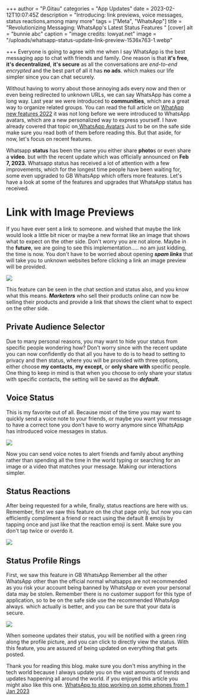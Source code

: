 +++
author = "P.Gitau"
categories = "App Updates"
date = 2023-02-12T10:07:45Z
description = "Introducing: link previews, voice messages, status reactions,among many more"
tags = ["Meta", "WhatsApp"]
title = "Revolutionizing Messaging: WhatsApp's Latest Status Features "
[cover]
alt = "bunnie abc"
caption = "image credits: lowyat.net"
image = "/uploads/whatsapp-status-update-link-preview-1536x763-1.webp"

+++
Everyone is going to agree with me when I say WhatsApp is the best messaging app to chat with friends and family. One reason is that **it's free**, **it's decentralized**, **it's secure** as all the conversations are _end-to-end encrypted_ and the best part of all it has **no ads**. which makes our life simpler since you can chat securely. 

Without having to worry about those annoying ads every now and then or even being redirected to unknown URLs, we can say WhatsApp has come a long way. Last year we were introduced to **communities**, which are a great way to organize related groups. You can read the full article on  [WhatApp new features 2022](https://www.bunnieabc.com/posts/what-s-app-new-features-2022/) it was not long before we were introduced to WhatsApp avatars, which are a new personalized way to express yourself. I have already covered that topic on[ WhatsApp Avatars](https://www.bunnieabc.com/posts/whatsapp-new-features-2023/) Just to be on the safe side make sure you read both of them before reading this. But that aside, for now, let's focus on recent features. 

Whatsapp **status** has been the same you either share **photo**s or even share a **video**. but with the recent update which was officially announced on **Feb 7, 2023.** Whatsapp status has received a lot of attention with a few improvements, which for the longest time people have been waiting for, some even upgraded to GB WhatsApp which offers more features. Let's have a look at some of the features and upgrades that WhatsApp status has received.

# Link with Image Previews

If you have ever sent a link to someone. and wished that maybe the link would look a little bit nicer or maybe a new format like an image that shows what to expect on the other side. Don't worry you are not alone. Maybe in the **future**, we are going to see this implementation..... no am just kidding, the time is now. You don't have to be worried about opening **_spam links_** that will take you to unknown websites before clicking a link an image preview will be provided.

![](/uploads/whatsapp-status-rich-preview-links.webp)

This feature can be seen in the chat section and status also, and you know what this means. **_Marketers_** who sell their products online can now be selling their products and provide a link that shows the client what to expect on the other side.

## Private Audience Selector

Due to many personal reasons, you may want to hide your status from specific people wondering how? Don't worry since with the recent update you can now confidently do that all you have to do is to head to setting to privacy and then status, where you will be provided with three options, either choose **my contacts,** **my except,** or **only share with** specific people. One thing to keep in mind is that when you choose to only share your status with specific contacts, the setting will be saved as the **_default._**

## Voice Status 

This is my favorite out of all. Because most of the time you may want to quickly send a voice note to your friends, or maybe you want your message to have a correct tone you don't have to worry anymore since WhatsApp has introduced voice messages in status.

![](/uploads/screenshot-2023-02-07-at-2-22-11-pm-1.png)

Now you can send voice notes to alert friends and family about anything rather than spending all the time in the world typing or searching for an image or a video that matches your message. Making our interactions simpler.

## Status Reactions

After being requested for a while, finally, status reactions are here with us. Remember, first we saw this feature on the chat page only, but now you can efficiently compliment a friend or react using the default 8 emojis by tapping once and just like that the reaction emoji is sent. Make sure you don't tap twice or overdo it. 

![](/uploads/whatsapp-status-reactions.webp)

## Status Profile Rings 

First, we saw this feature in GB WhatsApp Remember all the other WhatsApp other than the official normal whatsapps are not recommended as you risk your account being banned by WhatsApp or even your personal data may be stolen. Remember there is no customer support for this type of application, so to be on the safe side use the recommended WhatsApp always. which actually is better, and you can be sure that your data is secure.

![](/uploads/04_status-profile-rings.webp)

When someone updates their status, you will be notified with a green ring along the profile picture, and you can click to directly view the status. With this feature, you are assured of being updated on everything that gets posted.

Thank you for reading this blog. make sure you don't miss anything in the tech world because I always update you on the vast amounts of trends and updates happening all around the world. if you enjoyed this article you might also like this one. [WhatsApp to stop working on some phones from 1 Jan 2023](https://www.bunnieabc.com/posts/whatsapp-to-stop-working-on-some-phones-from-1-jan-2023/)